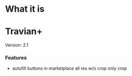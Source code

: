 # What it is

# Travian+
Version: 2.1
### Features
* autofill buttons in marketplace
    all res
    w/o crop
    only crop